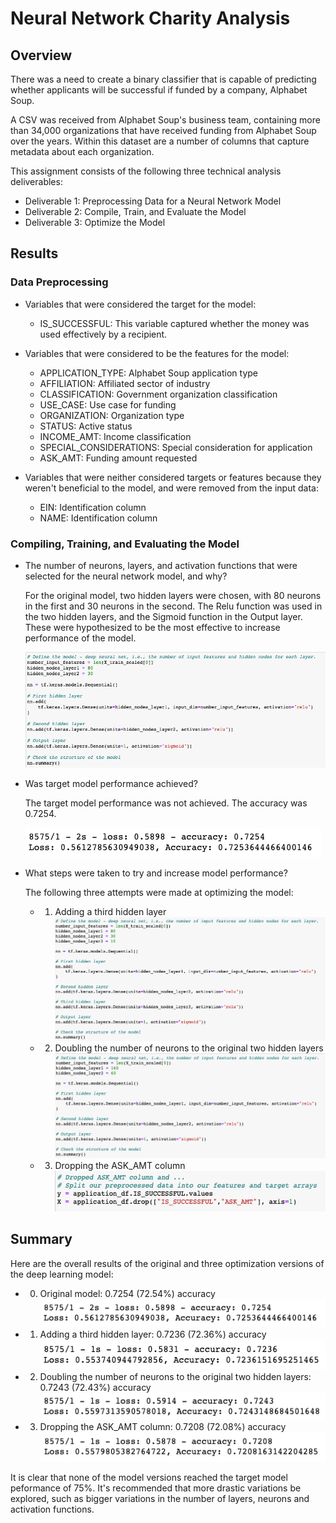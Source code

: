 # Neural Network Charity Analysis

## Overview

There was a need to create a binary classifier that is capable of predicting whether applicants will be successful if funded by a company, Alphabet Soup.

A CSV was received from Alphabet Soup's business team, containing more than 34,000 organizations that have received funding from Alphabet Soup over the years. Within this dataset are a number of columns that capture metadata about each organization.

This assignment consists of the following three technical analysis deliverables:

- Deliverable 1: Preprocessing Data for a Neural Network Model
- Deliverable 2: Compile, Train, and Evaluate the Model
- Deliverable 3: Optimize the Model

## Results

### Data Preprocessing

- Variables that were considered the target for the model:
    - IS_SUCCESSFUL: This variable captured whether the money was used effectively by a recipient.

- Variables that were considered to be the features for the model:

    - APPLICATION_TYPE: Alphabet Soup application type
    - AFFILIATION: Affiliated sector of industry
    - CLASSIFICATION: Government organization classification
    - USE_CASE: Use case for funding
    - ORGANIZATION: Organization type
    - STATUS: Active status
    - INCOME_AMT: Income classification
    - SPECIAL_CONSIDERATIONS: Special consideration for application
    - ASK_AMT: Funding amount requested

- Variables that were neither considered targets or features because they weren't beneficial to the model, and were removed from the input data:
    - EIN: Identification column
    - NAME: Identification column


### Compiling, Training, and Evaluating the Model

- The number of neurons, layers, and activation functions that were selected for the neural network model, and why?

    For the original model, two hidden layers were chosen, with 80 neurons in the first and 30 neurons in the second. The Relu function was used in the two hidden layers, and the Sigmoid function in the Output layer. These were hypothesized to be the most effective to increase performance of the model.

    ![Original attempt](Resources/model_attempt_orig.png)

- Was target model performance achieved?

    The target model performance was not achieved. The accuracy was 0.7254.

    ![Original attempt](Resources/model_attempt_results_orig.png)

- What steps were taken to try and increase model performance?

    The following three attempts were made at optimizing the model:

    - 1. Adding a third hidden layer
    ![1st attempt](Resources/model_attempt_1.png)

    - 2. Doubling the number of neurons to the original two hidden layers
    ![2nd attempt](Resources/model_attempt_2.png)

    - 3. Dropping the ASK_AMT column
    ![3rd attempt](Resources/model_attempt_3.png)

## Summary

Here are the overall results of the original and three optimization versions of the deep learning model:

- 0. Original model: 0.7254 (72.54%) accuracy
![orig attempt](Resources/model_attempt_results_orig.png)

- 1. Adding a third hidden layer: 0.7236 (72.36%) accuracy
![1st attempt](Resources/model_attempt_results_1.png)

- 2. Doubling the number of neurons to the original two hidden layers: 0.7243 (72.43%) accuracy
![2nd attempt](Resources/model_attempt_results_2.png)

- 3. Dropping the ASK_AMT column: 0.7208 (72.08%) accuracy
![3rd attempt](Resources/model_attempt_results_3.png)

It is clear that none of the model versions reached the target model peformance of 75%. It's recommended that more drastic variations be explored, such as bigger variations in the number of layers, neurons and activation functions.


